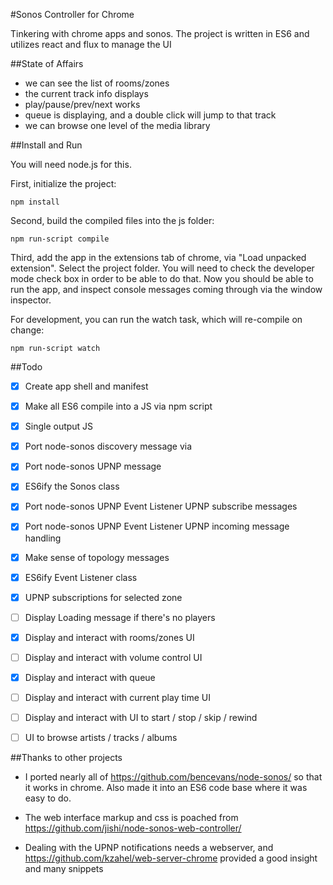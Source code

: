#Sonos Controller for Chrome

Tinkering with chrome apps and sonos.
The project is written in ES6 and utilizes react and flux to manage the UI

##State of Affairs

- we can see the list of rooms/zones
- the current track info displays
- play/pause/prev/next works
- queue is displaying, and a double click will jump to that track
- we can browse one level of the media library

##Install and Run

You will need node.js for this.

First, initialize the project:

	npm install

Second, build the compiled files into the js folder:

	npm run-script compile

Third, add the app in the extensions tab of chrome, via "Load unpacked extension". Select the project folder.
You will need to check the developer mode check box in order to be able to do that.
Now you should be able to run the app, and inspect console messages coming through via the window inspector.

For development, you can run the watch task, which will re-compile on change:

	npm run-script watch

##Todo

- [x] Create app shell and manifest
- [x] Make all ES6 compile into a JS via npm script
- [x] Single output JS
- [x] Port node-sonos discovery message via
- [x] Port node-sonos UPNP message
- [x] ES6ify the Sonos class
- [x] Port node-sonos UPNP Event Listener UPNP subscribe messages
- [x] Port node-sonos UPNP Event Listener UPNP incoming message handling
- [x] Make sense of topology messages
- [x] ES6ify Event Listener class
- [x] UPNP subscriptions for selected zone
- [ ] Display Loading message if there's no players
- [x] Display and interact with rooms/zones UI
- [ ] Display and interact with volume control UI
- [x] Display and interact with queue
- [ ] Display and interact with current play time UI
- [ ] Display and interact with UI to start / stop / skip / rewind
- [ ] UI to browse artists / tracks / albums


##Thanks to other projects

- I ported nearly all of https://github.com/bencevans/node-sonos/ so that it works in chrome.
  Also made it into an ES6 code base where it was easy to do.

- The web interface markup and css is poached from https://github.com/jishi/node-sonos-web-controller/

- Dealing with the UPNP notifications needs a webserver, and https://github.com/kzahel/web-server-chrome provided a good insight and many snippets
